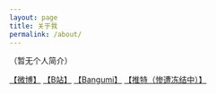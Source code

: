 ```yaml
---
layout: page
title: 关于我
permalink: /about/
---
```


（暂无个人简介）

[【微博】][weibo] [【B站】][bili] [【Bangumi】][bgm] [【推特（惨遭冻结中）】][twi]

[weibo]: https://weibo.com/u/5679319503
[bili]: https://space.bilibili.com/22617205
[bgm]: https://bangumi.tv/user/izumimorin
[twi]: https://twitter.com/izumi_ayaki
